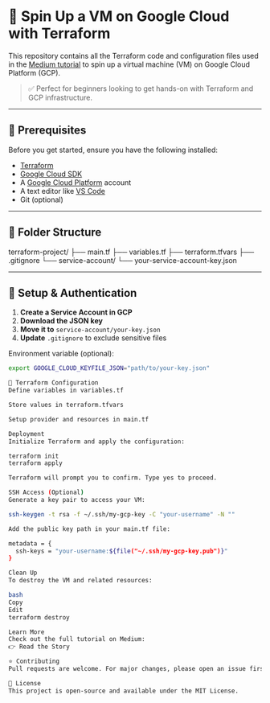 # 🚀 Spin Up a VM on Google Cloud with Terraform

This repository contains all the Terraform code and configuration files used in the [Medium tutorial](https://medium.com/your-article-link) to spin up a virtual machine (VM) on Google Cloud Platform (GCP).

> ✅ Perfect for beginners looking to get hands-on with Terraform and GCP infrastructure.

---

## 🧰 Prerequisites

Before you get started, ensure you have the following installed:

- [Terraform](https://developer.hashicorp.com/terraform/downloads)
- [Google Cloud SDK](https://cloud.google.com/sdk/docs/install)
- A [Google Cloud Platform](https://cloud.google.com/) account
- A text editor like [VS Code](https://code.visualstudio.com/)
- Git (optional)

---

## 📁 Folder Structure

terraform-project/
├── main.tf
├── variables.tf
├── terraform.tfvars
├── .gitignore
└── service-account/
└── your-service-account-key.json


---

## 🔐 Setup & Authentication

1. **Create a Service Account in GCP**
2. **Download the JSON key**
3. **Move it to** `service-account/your-key.json`
4. **Update** `.gitignore` to exclude sensitive files

Environment variable (optional):

```bash
export GOOGLE_CLOUD_KEYFILE_JSON="path/to/your-key.json"

🧱 Terraform Configuration
Define variables in variables.tf

Store values in terraform.tfvars

Setup provider and resources in main.tf

Deployment
Initialize Terraform and apply the configuration:

terraform init
terraform apply

Terraform will prompt you to confirm. Type yes to proceed.

SSH Access (Optional)
Generate a key pair to access your VM:

ssh-keygen -t rsa -f ~/.ssh/my-gcp-key -C "your-username" -N ""

Add the public key path in your main.tf file:

metadata = {
  ssh-keys = "your-username:${file("~/.ssh/my-gcp-key.pub")}"
}

Clean Up
To destroy the VM and related resources:

bash
Copy
Edit
terraform destroy

Learn More
Check out the full tutorial on Medium:
👉 Read the Story

⭐️ Contributing
Pull requests are welcome. For major changes, please open an issue first to discuss.

📄 License
This project is open-source and available under the MIT License.